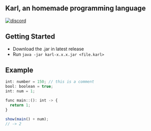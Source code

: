 ## Karl, an homemade programming language

[![discord](https://img.shields.io/badge/Discord-5865F2?style=for-the-badge&logo=discord&logoColor=white)](https://discord.com/invite/qDU5VzfDfu)

## Getting Started

- Download the .jar in latest release
- Run `java -jar karl-x.x.x.jar <file.karl>`

## Example

```js
int: number = 150; // this is a comment
bool: boolean = true;
int: num = 1;

func main::(): int -> {
  return 1;
}

show(main() + num);
// -> 2
```
